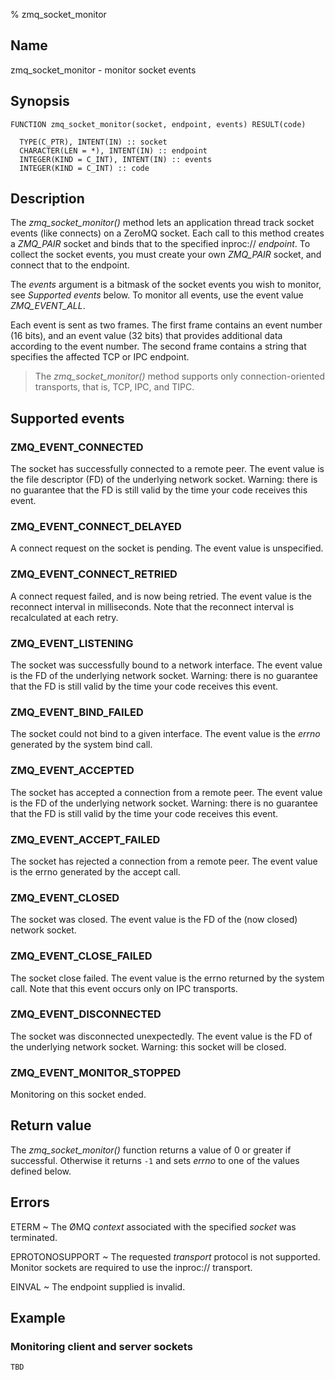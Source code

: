% zmq_socket_monitor


Name
----

zmq_socket_monitor - monitor socket events


Synopsis
--------

~~~{.synopsis}
FUNCTION zmq_socket_monitor(socket, endpoint, events) RESULT(code)

  TYPE(C_PTR), INTENT(IN) :: socket
  CHARACTER(LEN = *), INTENT(IN) :: endpoint
  INTEGER(KIND = C_INT), INTENT(IN) :: events
  INTEGER(KIND = C_INT) :: code
~~~


Description
-----------

The *zmq_socket_monitor()* method lets an application thread track socket
events (like connects) on a ZeroMQ socket. Each call to this method creates a
_ZMQ_PAIR_ socket and binds that to the specified inproc:// _endpoint_. To
collect the socket events, you must create your own _ZMQ_PAIR_ socket, and
connect that to the endpoint.

The _events_ argument is a bitmask of the socket events you wish to monitor,
see _Supported events_ below. To monitor all events, use the event value
_ZMQ_EVENT_ALL_.

Each event is sent as two frames. The first frame contains an event number
(16 bits), and an event value (32 bits) that provides additional data according
to the event number. The second frame contains a string that specifies the
affected TCP or IPC endpoint.

> The *zmq_socket_monitor()* method supports only connection-oriented
> transports, that is, TCP, IPC, and TIPC.


Supported events
----------------

### ZMQ_EVENT_CONNECTED

The socket has successfully connected to a remote peer. The event value
is the file descriptor (FD) of the underlying network socket. Warning:
there is no guarantee that the FD is still valid by the time your code
receives this event.

### ZMQ_EVENT_CONNECT_DELAYED

A connect request on the socket is pending. The event value is unspecified.

### ZMQ_EVENT_CONNECT_RETRIED

A connect request failed, and is now being retried. The event value is the
reconnect interval in milliseconds. Note that the reconnect interval is
recalculated at each retry.

### ZMQ_EVENT_LISTENING

The socket was successfully bound to a network interface. The event value
is the FD of the underlying network socket. Warning: there is no guarantee
that the FD is still valid by the time your code receives this event.

### ZMQ_EVENT_BIND_FAILED

The socket could not bind to a given interface. The event value is the
_errno_ generated by the system bind call.

### ZMQ_EVENT_ACCEPTED

The socket has accepted a connection from a remote peer. The event value is
the FD of the underlying network socket. Warning: there is no guarantee that
the FD is still valid by the time your code receives this event.

### ZMQ_EVENT_ACCEPT_FAILED

The socket has rejected a connection from a remote peer. The event value is
the errno generated by the accept call.

### ZMQ_EVENT_CLOSED

The socket was closed. The event value is the FD of the (now closed) network
socket.

### ZMQ_EVENT_CLOSE_FAILED

The socket close failed. The event value is the errno returned by the system
call. Note that this event occurs only on IPC transports.

### ZMQ_EVENT_DISCONNECTED

The socket was disconnected unexpectedly. The event value is the FD of the
underlying network socket. Warning: this socket will be closed.

### ZMQ_EVENT_MONITOR_STOPPED

Monitoring on this socket ended.


Return value
------------

The *zmq_socket_monitor()* function returns a value of 0 or greater if
successful. Otherwise it returns `-1` and sets _errno_ to one of the values
defined below.


Errors
------

ETERM
  ~ The ØMQ _context_ associated with the specified _socket_ was terminated.

EPROTONOSUPPORT
  ~ The requested _transport_ protocol is not supported. Monitor sockets are
    required to use the inproc:// transport.

EINVAL
  ~ The endpoint supplied is invalid.


Example
-------

### Monitoring client and server sockets

~~~{.example}
TBD
~~~
